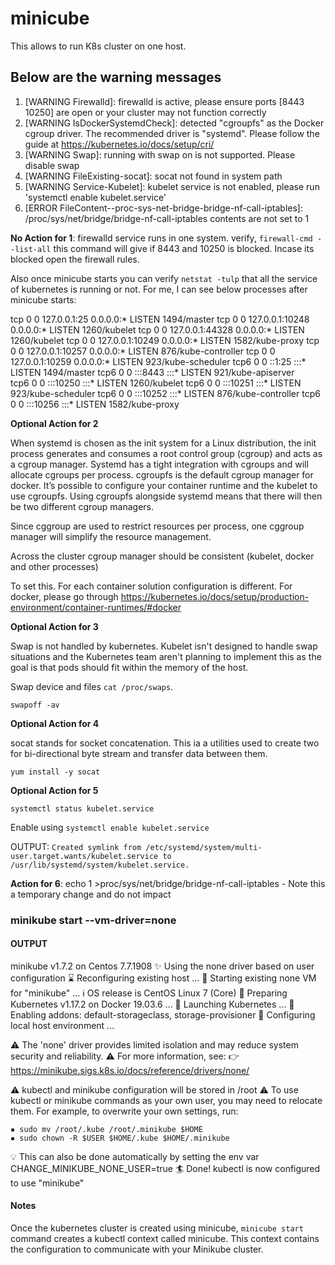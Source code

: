 # minicube

This allows to run K8s cluster on one host.

## Below are the warning messages

1. [WARNING Firewalld]: firewalld is active, please ensure ports [8443 10250] are open or your cluster may not function correctly
2. [WARNING IsDockerSystemdCheck]: detected "cgroupfs" as the Docker cgroup driver. The recommended driver is "systemd". Please follow the guide at https://kubernetes.io/docs/setup/cri/
3. [WARNING Swap]: running with swap on is not supported. Please disable swap
4. [WARNING FileExisting-socat]: socat not found in system path
5. [WARNING Service-Kubelet]: kubelet service is not enabled, please run 'systemctl enable kubelet.service'
6. [ERROR FileContent--proc-sys-net-bridge-bridge-nf-call-iptables]: /proc/sys/net/bridge/bridge-nf-call-iptables contents are not set to 1

**No Action for 1**: firewalld service runs in one system. verify, `firewall-cmd --list-all` this command will give if 8443 and 10250 is blocked. Incase its blocked open the firewall rules.

Also once minicube starts you can verify `netstat -tulp` that all the service of kubernetes is running or not. For me, I can see below processes after minicube starts:

tcp        0      0 127.0.0.1:25            0.0.0.0:*               LISTEN      1494/master
tcp        0      0 127.0.0.1:10248         0.0.0.0:*               LISTEN      1260/kubelet
tcp        0      0 127.0.0.1:44328         0.0.0.0:*               LISTEN      1260/kubelet
tcp        0      0 127.0.0.1:10249         0.0.0.0:*               LISTEN      1582/kube-proxy
tcp        0      0 127.0.0.1:10257         0.0.0.0:*               LISTEN      876/kube-controller
tcp        0      0 127.0.0.1:10259         0.0.0.0:*               LISTEN      923/kube-scheduler
tcp6       0      0 ::1:25                  :::*                    LISTEN      1494/master
tcp6       0      0 :::8443                 :::*                    LISTEN      921/kube-apiserver  
tcp6       0      0 :::10250                :::*                    LISTEN      1260/kubelet
tcp6       0      0 :::10251                :::*                    LISTEN      923/kube-scheduler
tcp6       0      0 :::10252                :::*                    LISTEN      876/kube-controller
tcp6       0      0 :::10256                :::*                    LISTEN      1582/kube-proxy

**Optional Action for 2**

When systemd is chosen as the init system for a Linux distribution, the init process generates and consumes a root control group (cgroup) and acts as a cgroup manager. Systemd has a tight integration with cgroups and will allocate cgroups per process. cgroupfs is the default cgroup manager for docker. It’s possible to configure your container runtime and the kubelet to use cgroupfs. Using cgroupfs alongside systemd means that there will then be two different cgroup managers.

Since cggroup are used to restrict resources per process, one cggroup manager will simplify the resource management.

Across the cluster cgroup manager should be consistent (kubelet, docker and other processes)

To set this. For each container solution configuration is different. For docker, please go through https://kubernetes.io/docs/setup/production-environment/container-runtimes/#docker 

**Optional Action for 3**

Swap is not handled by kubernetes. Kubelet isn't designed to handle swap situations and the Kubernetes team aren't planning to implement this as the goal is that pods should fit within the memory of the host.

Swap device and files `cat /proc/swaps`.

`swapoff -av`

**Optional Action for 4**

socat stands for socket concatenation. This ia a utilities used to create two for bi-directional byte stream and transfer data between them.

`yum install -y socat`

**Optional Action for 5**

`systemctl status kubelet.service`

Enable using `systemctl enable kubelet.service`

OUTPUT: `Created symlink from /etc/systemd/system/multi-user.target.wants/kubelet.service to /usr/lib/systemd/system/kubelet.service.`

**Action for 6**: echo 1 >proc/sys/net/bridge/bridge-nf-call-iptables - Note this a temporary change and do not impact

### minikube start --vm-driver=none

#### OUTPUT

minikube v1.7.2 on Centos 7.7.1908
✨  Using the none driver based on user configuration
⌛  Reconfiguring existing host ...
🔄  Starting existing none VM for "minikube" ...
ℹ️   OS release is CentOS Linux 7 (Core)
🐳  Preparing Kubernetes v1.17.2 on Docker 19.03.6 ...
🚀  Launching Kubernetes ... 
🌟  Enabling addons: default-storageclass, storage-provisioner
🤹  Configuring local host environment ...

⚠️  The 'none' driver provides limited isolation and may reduce system security and reliability.
⚠️  For more information, see:
👉  https://minikube.sigs.k8s.io/docs/reference/drivers/none/

⚠️  kubectl and minikube configuration will be stored in /root
⚠️  To use kubectl or minikube commands as your own user, you may need to relocate them. For example, to overwrite your own settings, run:

    ▪ sudo mv /root/.kube /root/.minikube $HOME
    ▪ sudo chown -R $USER $HOME/.kube $HOME/.minikube

💡  This can also be done automatically by setting the env var CHANGE_MINIKUBE_NONE_USER=true
🏄  Done! kubectl is now configured to use "minikube"

#### Notes

Once the kubernetes cluster is created using minicube, `minicube start` command creates  a kubectl context called minicube. This context contains the configuration to communicate with your Minikube cluster.